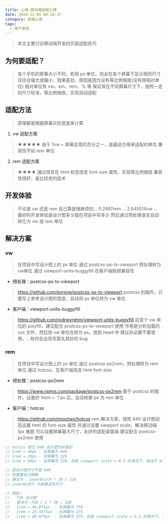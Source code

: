 ```yaml
---
title: 心得-移动端适配心得
date: 2019-12-05 09:18:37
category: 前端心得
tags:
  - 用户体验
---
```


> 本文主要讨论移动端开发的页面适配技巧

## 为何要适配？
> 各个手机的屏幕大小不同，若用 px 单位，则会在各个屏幕下显示相同尺寸
> 往往会偏大或偏小，效果差劲，原因是因为没有等比例缩放(没有用相对单位)
> 相对单位有 vw，em，rem，% 等
> 保证其在不同屏幕尺寸下，按照一定的尺寸标准，等比例缩放，实现自动适配

## 适配方法
> 原理都是根据屏幕实际宽度来计算

1. vw 适配方案
> ★★★★★
> 由于 1vw = 屏幕总宽的百分之一，是最适合用来适配的单位
> 兼容性不如 rem 单位

2. rem 适配方案
> ★★★★
> 通过改变在 html 标签改变 font-size 属性，实现等比例缩放
> 兼容性很好，是比较老的技术

## 开发体验
> 不论是 vw 还是 rem 自己算是很麻烦的... 0.2497rem ... 2.645514vw ...
> 最好的开发体验是设计图多少就在项目中写多少
> 然后通过预处理语言自动转化为 vw 或 rem 单位

## 解决方案
> 

### vw
> 在项目中写设计图上的 px 单位
> 通过 postcss-px-to-viewport 预处理转为 vw单位
> 通过 viewport-units-buggyfill 在客户端照顾兼容性

- 预处理：postcss-px-to-viewport
> https://github.com/evrone/postcss-px-to-viewport
> postcss 的插件，只要写上参考设计图的宽度，自动将 px 单位转为 vw 单位

- 客户端：viewport-units-buggyfill
> https://github.com/rodneyrehm/viewport-units-buggyfill
> 这是个 vw 单位的 polyfill，建议配合 postcss-px-to-viewport 使用
> 作用是分析加载的 css 文件，然后将 vw 单位在转为 px，放到 head 中
> 建议非必要不要使用，...有时会出现写莫名其妙的 bug

### rem
> 在项目中写设计图上的 px 单位
> 通过 postcss-px2rem，预处理转为 rem 单位
> 通过 hotcss，在客户端改变 html font-size

- 预处理：postcss-px2rem
> https://www.npmjs.com/package/postcss-px2rem
> 基于 postcss 的插件，设置好 1rem = ？px 后，自动转换 px 为 rem 单位

- 客户端：hotcss
> https://github.com/imochen/hotcss
> rem 解决方案，按照 640 设计图动态设置 html 的 font-size 属性
> 并通过设置 viewport scale，解决移动端 1px 难题
> 可以设置屏幕最大尺寸，友好的适配桌面端
> 建议配合 postcss-px2rem 使用

```javascript
// hotcss 是已 640 设计图为标准的
// 1rem = 40px - 在屏幕为 640
// 1rem = 20px - 在屏幕为 320
// 1rem = 40px - 在屏幕为 320，但是 viewport scale = 0.5 的情况下，相当于 640

// 若设计图尺寸不是 640
// 则需要自己换算
// 算法为： innerWidth * 20 / 320
// innerWidth 为屏幕实际尺寸

// 例如：
//   750 设计图
//   算法为：750 / 2 * 20 / 320
//   1rem = 46.875px  - 在屏幕为 750
//   1rem = 23.4375px - 在屏幕为 375
//   1rem = 46.875px  - 在屏幕为 375，但是 viewport scale = 0.5 的情况下，相当于 750
```
